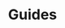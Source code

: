 ---
grand_parent: Operational Finance
has_children: true
layout: default
nav_order: 41900
parent: Produce Trades
title: Guides
---